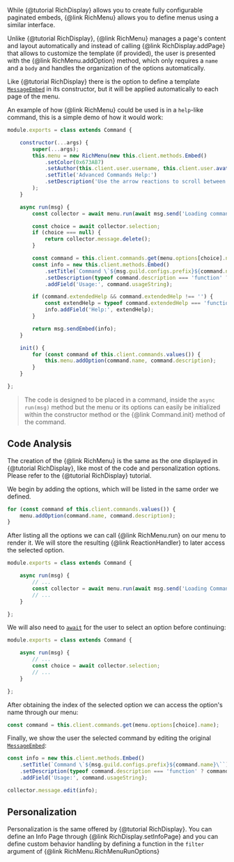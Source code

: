 While {@tutorial RichDisplay} allows you to create fully configurable paginated embeds, {@link RichMenu} allows you to define menus using a similar interface.

Unlike {@tutorial RichDisplay}, {@link RichMenu} manages a page's content and layout automatically and instead of calling {@link RichDisplay.addPage} that allows to customize the template (if provided), the user is presented with the {@link RichMenu.addOption} method, which only requires a `name` and a `body` and handles the organization of the options automatically.

Like {@tutorial RichDisplay} there is the option to define a template [`MessageEmbed`](https://discord.js.org/#/docs/main/master/class/MessageEmbed) in its constructor, but it will be applied automatically to each page of the menu.

An example of how {@link RichMenu} could be used is in a `help`-like command, this is a simple demo of how it would work:

```javascript
module.exports = class extends Command {

	constructor(...args) {
		super(...args);
		this.menu = new RichMenu(new this.client.methods.Embed()
			.setColor(0x673AB7)
			.setAuthor(this.client.user.username, this.client.user.avatarURL())
			.setTitle('Advanced Commands Help:')
			.setDescription('Use the arrow reactions to scroll between pages.\nUse number reactions to select an option.')
		);
	}

	async run(msg) {
		const collector = await menu.run(await msg.send('Loading commands...'));

		const choice = await collector.selection;
		if (choice === null) {
			return collector.message.delete();
		}

		const command = this.client.commands.get(menu.options[choice].name);
		const info = new this.client.methods.Embed()
			.setTitle(`Command \`${msg.guild.configs.prefix}${command.name}\``)
			.setDescription(typeof command.description === 'function' ? command.description(msg) : command.description)
			.addField('Usage:', command.usageString);

		if (command.extendedHelp && command.extendedHelp !== '') {
			const extendHelp = typeof command.extendedHelp === 'function' ? command.extendedHelp(msg) : command.extendedHelp;
			info.addField('Help:', extendHelp);
		}

		return msg.sendEmbed(info);
	}

	init() {
		for (const command of this.client.commands.values()) {
			this.menu.addOption(command.name, command.description);
		}
	}

};
```

> The code is designed to be placed in a command, inside the `async run(msg)` method but the menu or its options can easily be initialized within the constructor method or the {@link Command.init} method of the command.

## Code Analysis

The creation of the {@link RichMenu} is the same as the one displayed in {@tutorial RichDisplay}, like most of the code and personalization options. Please refer to the {@tutorial RichDisplay} tutorial.

We begin by adding the options, which will be listed in the same order we defined.

```javascript
for (const command of this.client.commands.values()) {
	menu.addOption(command.name, command.description);
}
```

After listing all the options we can call {@link RichMenu.run} on our menu to render it.
We will store the resulting {@link ReactionHandler} to later access the selected option.

```javascript
module.exports = class extends Command {

	async run(msg) {
		// ...
		const collector = await menu.run(await msg.send('Loading Commands...'));
		// ...
	}

};
```

We will also need to [`await`](https://developer.mozilla.org/en-US/docs/Web/JavaScript/Reference/Operators/await) for the user to select an option before continuing:

```javascript
module.exports = class extends Command {

	async run(msg) {
		// ...
		const choice = await collector.selection;
		// ...
	}

};
```

After obtaining the index of the selected option we can access the option's name through our menu:

```javascript
const command = this.client.commands.get(menu.options[choice].name);
```

Finally, we show the user the selected command by editing the original [`MessageEmbed`](https://discord.js.org/#/docs/main/master/class/MessageEmbed):

```javascript
const info = new this.client.methods.Embed()
	.setTitle(`Command \`${msg.guild.configs.prefix}${command.name}\``)
	.setDescription(typeof command.description === 'function' ? command.description(msg) : command.description)
	.addField('Usage:', command.usageString);

collector.message.edit(info);
```

## Personalization

Personalization is the same offered by {@tutorial RichDisplay}. You can define an Info Page through {@link RichDisplay.setInfoPage} and you can define custom behavior handling by defining a function in the `filter` argument of {@link RichMenu.RichMenuRunOptions}
